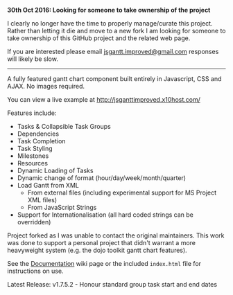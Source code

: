 **30th Oct 2016: Looking for someone to take ownership of the project**

I clearly no longer have the time to properly manage/curate this project.  Rather than letting it die and move to a new fork I am looking for someone to take ownership of this GitHub project and the related web page.  

If you are interested please email jsgantt.improved@gmail.com responses will likely be slow.

---

A fully featured gantt chart component built entirely in Javascript, CSS and AJAX. No images required.

You can view a live example at http://jsganttimproved.x10host.com/

Features include:
  * Tasks & Collapsible Task Groups
  * Dependencies
  * Task Completion
  * Task Styling
  * Milestones
  * Resources
  * Dynamic Loading of Tasks
  * Dynamic change of format (hour/day/week/month/quarter)
  * Load Gantt from XML
    * From external files (including experimental support for MS Project XML files)
    * From JavaScript Strings
  * Support for Internationalisation (all hard coded strings can be overridden)

Project forked as I was unable to contact the original maintainers.  This work was done to support a personal project that didn't warrant a more heavyweight system (e.g. the dojo toolkit gantt chart features).

See the [Documentation](https://github.com/jsGanttImproved/jsgantt-improved/wiki/Documentation) wiki page or the included ``index.html`` file for instructions on use.

Latest Release: v1.7.5.2 - Honour standard group task start and end dates
